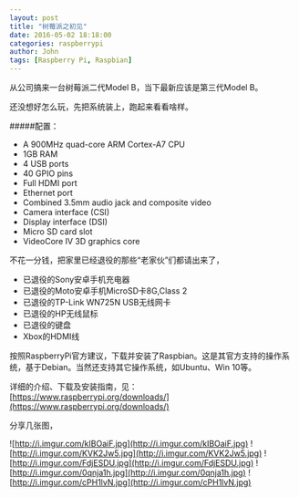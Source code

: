 ```yaml
---
layout: post
title: "树莓派之初见"
date: 2016-05-02 18:18:00
categories: raspberrypi
author: John
tags: [Raspberry Pi, Raspbian]
---
```


从公司搞来一台树莓派二代Model B，当下最新应该是第三代Model B。

还没想好怎么玩，先把系统装上，跑起来看看啥样。

#####配置：

* A 900MHz quad-core ARM Cortex-A7 CPU
* 1GB RAM
* 4 USB ports
* 40 GPIO pins
* Full HDMI port
* Ethernet port
* Combined 3.5mm audio jack and composite video
* Camera interface (CSI)
* Display interface (DSI)
* Micro SD card slot
* VideoCore IV 3D graphics core

不花一分钱，把家里已经退役的那些“老家伙”们都请出来了，

* 已退役的Sony安卓手机充电器
* 已退役的Moto安卓手机MicroSD卡8G,Class 2
* 已退役的TP-Link WN725N USB无线网卡
* 已退役的HP无线鼠标
* 已退役的键盘
* Xbox的HDMI线

按照RaspberryPi官方建议，下载并安装了Raspbian。这是其官方支持的操作系统，基于Debian。当然还支持其它操作系统，如Ubuntu、Win 10等。

详细的介绍、下载及安装指南，见：
[https://www.raspberrypi.org/downloads/](https://www.raspberrypi.org/downloads/)

分享几张图，

![http://i.imgur.com/kIBOaiF.jpg](http://i.imgur.com/kIBOaiF.jpg)
![http://i.imgur.com/KVK2Jw5.jpg](http://i.imgur.com/KVK2Jw5.jpg)
![http://i.imgur.com/FdjESDU.jpg](http://i.imgur.com/FdjESDU.jpg)
![http://i.imgur.com/0qnja1h.jpg](http://i.imgur.com/0qnja1h.jpg)
![http://i.imgur.com/cPH1lvN.jpg](http://i.imgur.com/cPH1lvN.jpg)
